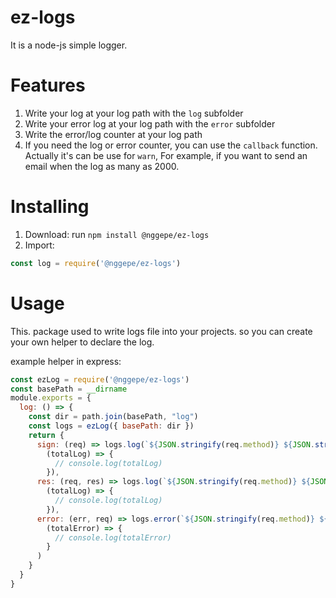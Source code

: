 # ez-logs
It is a node-js simple logger.

# Features
1. Write your log at your log path with the <code>log</code> subfolder
2. Write your error log at your log path with the <code>error</code> subfolder
3. Write the error/log counter at your log path
4. If you need the log or error counter, you can use the <code>callback</code> function. Actually it's can be use for <code>warn</code>, For example, if you want to send an email when the log as many as 2000.

# Installing
1. Download: run <code>npm install @nggepe/ez-logs</code>
2. Import:

```javascript
const log = require('@nggepe/ez-logs')
```

# Usage

This. package used to write logs file into your projects.
so you can create your own helper to declare the log.

example helper in express:

```javascript
const ezLog = require('@nggepe/ez-logs')
const basePath = __dirname
module.exports = {
  log: () => {
    const dir = path.join(basePath, "log")
    const logs = ezLog({ basePath: dir })
    return {
      sign: (req) => logs.log(`${JSON.stringify(req.method)} ${JSON.stringify(req.url)}\nPARAMS:\t${JSON.stringify(req.params)}\nQUERY:\t${JSON.stringify(req.query)}\nHEADERS:\t${JSON.stringify(req.headers)}\nBODY:\t${JSON.stringify(req.body)}`,
        (totalLog) => {
          // console.log(totalLog)
        }),
      res: (req, res) => logs.log(`${JSON.stringify(req.method)} ${JSON.stringify(req.url)}\nPARAMS:\t${JSON.stringify(req.params)}\nQUERY:\t${JSON.stringify(req.query)}\nHEADERS:\t${JSON.stringify(req.headers)}\nBODY:\t${JSON.stringify(req.body)}\nRESPONSE: ${JSON.stringify(res)}`,
        (totalLog) => {
          // console.log(totalLog)
        }),
      error: (err, req) => logs.error(`${JSON.stringify(req.method)} ${JSON.stringify(req.url)}\nPARAMS:\t${JSON.stringify(req.params)}\nQUERY:\t${JSON.stringify(req.query)}\nHEADERS:\t${JSON.stringify(req.headers)}\nBODY:\t${JSON.stringify(req.body)}\nERROR:\t${err}`,
        (totalError) => {
          // console.log(totalError)
        }
      )
    }
  }
}
```
